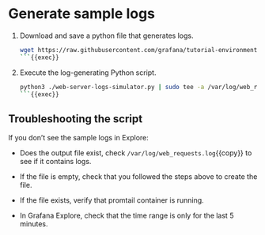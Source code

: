 # Generate sample logs

1. Download and save a python file that generates logs.

   ```bash
   wget https://raw.githubusercontent.com/grafana/tutorial-environment/master/app/loki/web-server-logs-simulator.py
   ```{{exec}}

1. Execute the log-generating Python script.

   ```bash
   python3 ./web-server-logs-simulator.py | sudo tee -a /var/log/web_requests.log
   ```{{exec}}

## Troubleshooting the script

If you don’t see the sample logs in Explore:

- Does the output file exist, check `/var/log/web_requests.log`{{copy}} to see if it contains logs.

- If the file is empty, check that you followed the steps above to create the file.

- If the file exists, verify that promtail container is running.

- In Grafana Explore, check that the time range is only for the last 5 minutes.
